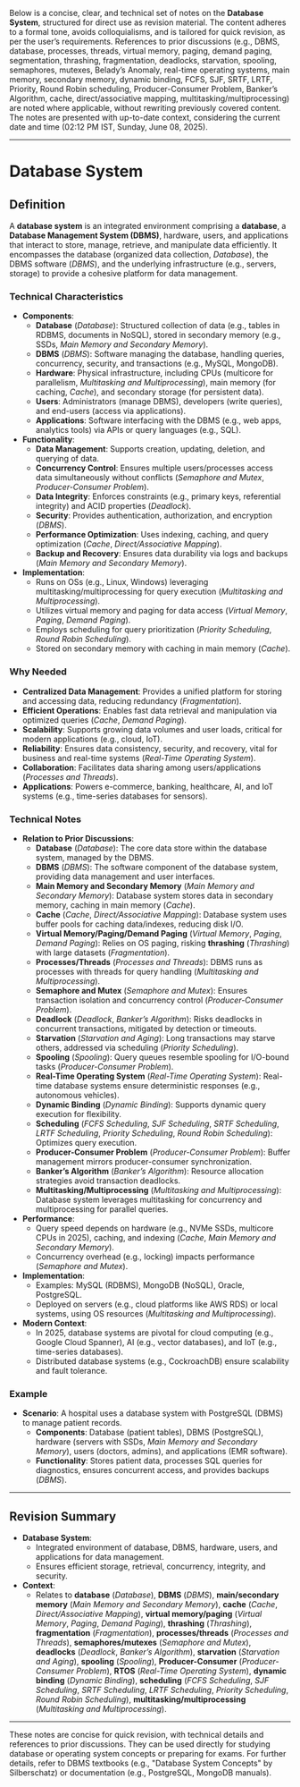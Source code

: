 Below is a concise, clear, and technical set of notes on the **Database System**, structured for direct use as revision material. The content adheres to a formal tone, avoids colloquialisms, and is tailored for quick revision, as per the user’s requirements. References to prior discussions (e.g., DBMS, database, processes, threads, virtual memory, paging, demand paging, segmentation, thrashing, fragmentation, deadlocks, starvation, spooling, semaphores, mutexes, Belady’s Anomaly, real-time operating systems, main memory, secondary memory, dynamic binding, FCFS, SJF, SRTF, LRTF, Priority, Round Robin scheduling, Producer-Consumer Problem, Banker’s Algorithm, cache, direct/associative mapping, multitasking/multiprocessing) are noted where applicable, without rewriting previously covered content. The notes are presented with up-to-date context, considering the current date and time (02:12 PM IST, Sunday, June 08, 2025).

---

# Database System

## Definition
A **database system** is an integrated environment comprising a **database**, a **Database Management System (DBMS)**, hardware, users, and applications that interact to store, manage, retrieve, and manipulate data efficiently. It encompasses the database (organized data collection, *Database*), the DBMS software (*DBMS*), and the underlying infrastructure (e.g., servers, storage) to provide a cohesive platform for data management.

### Technical Characteristics
- **Components**:
  - **Database** (*Database*): Structured collection of data (e.g., tables in RDBMS, documents in NoSQL), stored in secondary memory (e.g., SSDs, *Main Memory and Secondary Memory*).
  - **DBMS** (*DBMS*): Software managing the database, handling queries, concurrency, security, and transactions (e.g., MySQL, MongoDB).
  - **Hardware**: Physical infrastructure, including CPUs (multicore for parallelism, *Multitasking and Multiprocessing*), main memory (for caching, *Cache*), and secondary storage (for persistent data).
  - **Users**: Administrators (manage DBMS), developers (write queries), and end-users (access via applications).
  - **Applications**: Software interfacing with the DBMS (e.g., web apps, analytics tools) via APIs or query languages (e.g., SQL).
- **Functionality**:
  - **Data Management**: Supports creation, updating, deletion, and querying of data.
  - **Concurrency Control**: Ensures multiple users/processes access data simultaneously without conflicts (*Semaphore and Mutex*, *Producer-Consumer Problem*).
  - **Data Integrity**: Enforces constraints (e.g., primary keys, referential integrity) and ACID properties (*Deadlock*).
  - **Security**: Provides authentication, authorization, and encryption (*DBMS*).
  - **Performance Optimization**: Uses indexing, caching, and query optimization (*Cache*, *Direct/Associative Mapping*).
  - **Backup and Recovery**: Ensures data durability via logs and backups (*Main Memory and Secondary Memory*).
- **Implementation**:
  - Runs on OSs (e.g., Linux, Windows) leveraging multitasking/multiprocessing for query execution (*Multitasking and Multiprocessing*).
  - Utilizes virtual memory and paging for data access (*Virtual Memory*, *Paging*, *Demand Paging*).
  - Employs scheduling for query prioritization (*Priority Scheduling*, *Round Robin Scheduling*).
  - Stored on secondary memory with caching in main memory (*Cache*).

### Why Needed
- **Centralized Data Management**: Provides a unified platform for storing and accessing data, reducing redundancy (*Fragmentation*).
- **Efficient Operations**: Enables fast data retrieval and manipulation via optimized queries (*Cache*, *Demand Paging*).
- **Scalability**: Supports growing data volumes and user loads, critical for modern applications (e.g., cloud, IoT).
- **Reliability**: Ensures data consistency, security, and recovery, vital for business and real-time systems (*Real-Time Operating System*).
- **Collaboration**: Facilitates data sharing among users/applications (*Processes and Threads*).
- **Applications**: Powers e-commerce, banking, healthcare, AI, and IoT systems (e.g., time-series databases for sensors).

### Technical Notes
- **Relation to Prior Discussions**:
  - **Database** (*Database*): The core data store within the database system, managed by the DBMS.
  - **DBMS** (*DBMS*): The software component of the database system, providing data management and user interfaces.
  - **Main Memory and Secondary Memory** (*Main Memory and Secondary Memory*): Database system stores data in secondary memory, caching in main memory (*Cache*).
  - **Cache** (*Cache*, *Direct/Associative Mapping*): Database system uses buffer pools for caching data/indexes, reducing disk I/O.
  - **Virtual Memory/Paging/Demand Paging** (*Virtual Memory*, *Paging*, *Demand Paging*): Relies on OS paging, risking **thrashing** (*Thrashing*) with large datasets (*Fragmentation*).
  - **Processes/Threads** (*Processes and Threads*): DBMS runs as processes with threads for query handling (*Multitasking and Multiprocessing*).
  - **Semaphore and Mutex** (*Semaphore and Mutex*): Ensures transaction isolation and concurrency control (*Producer-Consumer Problem*).
  - **Deadlock** (*Deadlock*, *Banker’s Algorithm*): Risks deadlocks in concurrent transactions, mitigated by detection or timeouts.
  - **Starvation** (*Starvation and Aging*): Long transactions may starve others, addressed via scheduling (*Priority Scheduling*).
  - **Spooling** (*Spooling*): Query queues resemble spooling for I/O-bound tasks (*Producer-Consumer Problem*).
  - **Real-Time Operating System** (*Real-Time Operating System*): Real-time database systems ensure deterministic responses (e.g., autonomous vehicles).
  - **Dynamic Binding** (*Dynamic Binding*): Supports dynamic query execution for flexibility.
  - **Scheduling** (*FCFS Scheduling*, *SJF Scheduling*, *SRTF Scheduling*, *LRTF Scheduling*, *Priority Scheduling*, *Round Robin Scheduling*): Optimizes query execution.
  - **Producer-Consumer Problem** (*Producer-Consumer Problem*): Buffer management mirrors producer-consumer synchronization.
  - **Banker’s Algorithm** (*Banker’s Algorithm*): Resource allocation strategies avoid transaction deadlocks.
  - **Multitasking/Multiprocessing** (*Multitasking and Multiprocessing*): Database system leverages multitasking for concurrency and multiprocessing for parallel queries.
- **Performance**:
  - Query speed depends on hardware (e.g., NVMe SSDs, multicore CPUs in 2025), caching, and indexing (*Cache*, *Main Memory and Secondary Memory*).
  - Concurrency overhead (e.g., locking) impacts performance (*Semaphore and Mutex*).
- **Implementation**:
  - Examples: MySQL (RDBMS), MongoDB (NoSQL), Oracle, PostgreSQL.
  - Deployed on servers (e.g., cloud platforms like AWS RDS) or local systems, using OS resources (*Multitasking and Multiprocessing*).
- **Modern Context**:
  - In 2025, database systems are pivotal for cloud computing (e.g., Google Cloud Spanner), AI (e.g., vector databases), and IoT (e.g., time-series databases).
  - Distributed database systems (e.g., CockroachDB) ensure scalability and fault tolerance.

### Example
- **Scenario**: A hospital uses a database system with PostgreSQL (DBMS) to manage patient records.
  - **Components**: Database (patient tables), DBMS (PostgreSQL), hardware (servers with SSDs, *Main Memory and Secondary Memory*), users (doctors, admins), and applications (EMR software).
  - **Functionality**: Stores patient data, processes SQL queries for diagnostics, ensures concurrent access, and provides backups (*DBMS*).

---

## Revision Summary
- **Database System**:
  - Integrated environment of database, DBMS, hardware, users, and applications for data management.
  - Ensures efficient storage, retrieval, concurrency, integrity, and security.
- **Context**:
  - Relates to **database** (*Database*), **DBMS** (*DBMS*), **main/secondary memory** (*Main Memory and Secondary Memory*), **cache** (*Cache*, *Direct/Associative Mapping*), **virtual memory/paging** (*Virtual Memory*, *Paging*, *Demand Paging*), **thrashing** (*Thrashing*), **fragmentation** (*Fragmentation*), **processes/threads** (*Processes and Threads*), **semaphores/mutexes** (*Semaphore and Mutex*), **deadlocks** (*Deadlock*, *Banker’s Algorithm*), **starvation** (*Starvation and Aging*), **spooling** (*Spooling*), **Producer-Consumer** (*Producer-Consumer Problem*), **RTOS** (*Real-Time Operating System*), **dynamic binding** (*Dynamic Binding*), **scheduling** (*FCFS Scheduling*, *SJF Scheduling*, *SRTF Scheduling*, *LRTF Scheduling*, *Priority Scheduling*, *Round Robin Scheduling*), **multitasking/multiprocessing** (*Multitasking and Multiprocessing*).

---

These notes are concise for quick revision, with technical details and references to prior discussions. They can be used directly for studying database or operating system concepts or preparing for exams. For further details, refer to DBMS textbooks (e.g., "Database System Concepts" by Silberschatz) or documentation (e.g., PostgreSQL, MongoDB manuals).